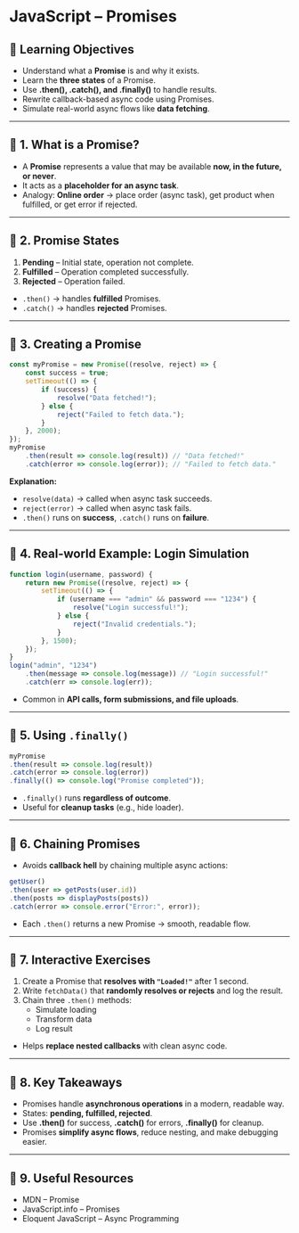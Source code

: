 # JavaScript – Promises

## 🎯 Learning Objectives

- Understand what a **Promise** is and why it exists.
- Learn the **three states** of a Promise.
- Use **.then(), .catch(), and .finally()** to handle results.
- Rewrite callback-based async code using Promises.
- Simulate real-world async flows like **data fetching**.

---

## 🔹 1. What is a Promise?

- A **Promise** represents a value that may be available **now, in the future, or never**.
- It acts as a **placeholder for an async task**.
- Analogy: **Online order** → place order (async task), get product when fulfilled, or get error if rejected.

---

## 🔹 2. Promise States

1. **Pending** – Initial state, operation not complete.
2. **Fulfilled** – Operation completed successfully.
3. **Rejected** – Operation failed.

- `.then()` → handles **fulfilled** Promises.
- `.catch()` → handles **rejected** Promises.

---

## 🔹 3. Creating a Promise

```js
const myPromise = new Promise((resolve, reject) => {   
	const success = true;    
	setTimeout(() => {     
		if (success) {       
			resolve("Data fetched!");     
		} else {       
			reject("Failed to fetch data.");     
		}   
	}, 2000); 
});  
myPromise
	.then(result => console.log(result)) // "Data fetched!" 
	.catch(error => console.log(error)); // "Failed to fetch data."
```

**Explanation:**

- `resolve(data)` → called when async task succeeds.
- `reject(error)` → called when async task fails.
- `.then()` runs on **success**, `.catch()` runs on **failure**.

---

## 🔹 4. Real-world Example: Login Simulation

```js
function login(username, password) {   
	return new Promise((resolve, reject) => {     
		setTimeout(() => {       
			if (username === "admin" && password === "1234") { 
				resolve("Login successful!");       
			} else {         
				reject("Invalid credentials.");       
			}     
		}, 1500);   
	}); 
}  
login("admin", "1234")   
	.then(message => console.log(message)) // "Login successful!"
	.catch(err => console.log(err));
```

- Common in **API calls, form submissions, and file uploads**.
    

---

## 🔹 5. Using `.finally()`

```js
myPromise
.then(result => console.log(result))   
.catch(error => console.log(error))   
.finally(() => console.log("Promise completed"));
```

- `.finally()` runs **regardless of outcome**.
- Useful for **cleanup tasks** (e.g., hide loader).

---

## 🔹 6. Chaining Promises

- Avoids **callback hell** by chaining multiple async actions:

```js
getUser()   
.then(user => getPosts(user.id))   
.then(posts => displayPosts(posts))   
.catch(error => console.error("Error:", error));
```

- Each `.then()` returns a new Promise → smooth, readable flow.

---

## 🔹 7. Interactive Exercises

1. Create a Promise that **resolves with `"Loaded!"`** after 1 second.
2. Write `fetchData()` that **randomly resolves or rejects** and log the result.
3. Chain three `.then()` methods:
    - Simulate loading
    - Transform data
    - Log result

- Helps **replace nested callbacks** with clean async code.

---

## 🔹 8. Key Takeaways

- Promises handle **asynchronous operations** in a modern, readable way.
- States: **pending, fulfilled, rejected**.
- Use **.then()** for success, **.catch()** for errors, **.finally()** for cleanup.
- Promises **simplify async flows**, reduce nesting, and make debugging easier.

---

## 🔹 9. Useful Resources

- MDN – Promise
- JavaScript.info – Promises
- Eloquent JavaScript – Async Programming